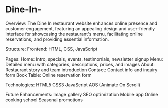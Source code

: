# Dine-In-
Overview:
The Dine In restaurant website enhances online presence and customer engagement, featuring an appealing design and user-friendly interface for showcasing the restaurant's menu, facilitating online reservations, and providing essential information.

Structure:
Frontend: HTML, CSS, JavaScript

Pages:
Home: Intro, specials, events, testimonials, newsletter signup
Menu: Detailed menu with categories, descriptions, prices, and images
About: Restaurant story and team introduction
Contact: Contact info and inquiry form
Book Table: Online reservation form

Technologies:
HTML5
CSS3
JavaScript
AOS (Animate On Scroll)

Future Enhancements:
Image gallery
SEO optimization
Mobile app
Online cooking school
Seasonal promotions
